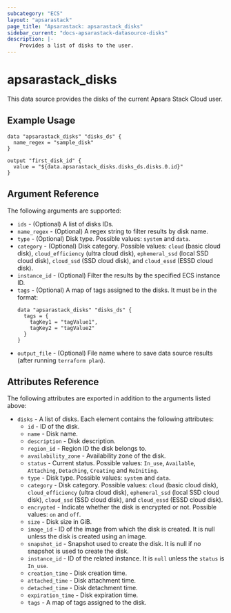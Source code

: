 ```yaml
---
subcategory: "ECS"
layout: "apsarastack"
page_title: "Apsarastack: apsarastack_disks"
sidebar_current: "docs-apsarastack-datasource-disks"
description: |-
    Provides a list of disks to the user.
---
```


# apsarastack\_disks

This data source provides the disks of the current Apsara Stack Cloud user.

## Example Usage

```
data "apsarastack_disks" "disks_ds" {
  name_regex = "sample_disk"
}

output "first_disk_id" {
  value = "${data.apsarastack_disks.disks_ds.disks.0.id}"
}
```

## Argument Reference

The following arguments are supported:

* `ids` - (Optional) A list of disks IDs.
* `name_regex` - (Optional) A regex string to filter results by disk name.
* `type` - (Optional) Disk type. Possible values: `system` and `data`.
* `category` - (Optional) Disk category. Possible values: `cloud` (basic cloud disk), `cloud_efficiency` (ultra cloud disk), `ephemeral_ssd` (local SSD cloud disk), `cloud_ssd` (SSD cloud disk), and `cloud_essd` (ESSD cloud disk).
* `instance_id` - (Optional) Filter the results by the specified ECS instance ID.
* `tags` - (Optional) A map of tags assigned to the disks. It must be in the format:
  ```
  data "apsarastack_disks" "disks_ds" {
    tags = {
      tagKey1 = "tagValue1",
      tagKey2 = "tagValue2"
    }
  }
  ```
* `output_file` - (Optional) File name where to save data source results (after running `terraform plan`).

## Attributes Reference

The following attributes are exported in addition to the arguments listed above:

* `disks` - A list of disks. Each element contains the following attributes:
  * `id` - ID of the disk.
  * `name` - Disk name.
  * `description` - Disk description.
  * `region_id` - Region ID the disk belongs to.
  * `availability_zone` - Availability zone of the disk.
  * `status` - Current status. Possible values: `In_use`, `Available`, `Attaching`, `Detaching`, `Creating` and `ReIniting`.
  * `type` - Disk type. Possible values: `system` and `data`.
  * `category` - Disk category. Possible values: `cloud` (basic cloud disk), `cloud_efficiency` (ultra cloud disk), `ephemeral_ssd` (local SSD cloud disk), `cloud_ssd` (SSD cloud disk), and `cloud_essd` (ESSD cloud disk).
  * `encrypted` - Indicate whether the disk is encrypted or not. Possible values: `on` and `off`.
  * `size` - Disk size in GiB.
  * `image_id` - ID of the image from which the disk is created. It is null unless the disk is created using an image.
  * `snapshot_id` - Snapshot used to create the disk. It is null if no snapshot is used to create the disk.
  * `instance_id` - ID of the related instance. It is `null` unless the `status` is `In_use`.
  * `creation_time` - Disk creation time.
  * `attached_time` - Disk attachment time.
  * `detached_time` - Disk detachment time.
  * `expiration_time` - Disk expiration time.
  * `tags` - A map of tags assigned to the disk.
 
